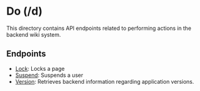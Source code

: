 # Do (/d)

This directory contains API endpoints related to performing actions in the backend wiki system.

## Endpoints

- [Lock](Lock.md): Locks a page
- [Suspend](Suspend.md): Suspends a user
- [Version](Version.md): Retrieves backend information regarding application versions.

